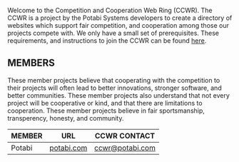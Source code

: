 Welcome to the Competition and Cooperation Web Ring (CCWR). The CCWR is a project by the Potabi Systems developers to create a directory of websites which support fair competition, and cooperation among those our projects compete with. We only have a small set of prerequisites. These requirements, and instructions to join the CCWR can be found [here](/join).

## MEMBERS
These member projects believe that cooperating with the competition to their projects will often lead to better innovations, stronger software, and better communities. These member projects also understand that not every project will be cooperative or kind, and that there are limitations to cooperation. These member projects believe in fair sportsmanship, transperency, honesty, and community.

| MEMBER | URL | CCWR CONTACT |
| ------ | --- | ------------ |
| Potabi | [potabi.com](https://potabi.com) | [ccwr@potabi.com](mailto:ccwr@potabi.com) |